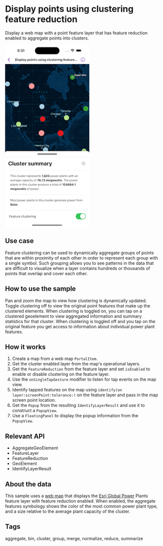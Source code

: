 # Display points using clustering feature reduction

Display a web map with a point feature layer that has feature reduction enabled to aggregate points into clusters.

![Image of display points using clustering feature reduction sample](display-points-using-clustering-feature-reduction.png)

## Use case

Feature clustering can be used to dynamically aggregate groups of points that are within proximity of each other in order to represent each group with a single symbol. Such grouping allows you to see patterns in the data that are difficult to visualize when a layer contains hundreds or thousands of points that overlap and cover each other.

## How to use the sample

Pan and zoom the map to view how clustering is dynamically updated. Toggle clustering off to view the original point features that make up the clustered elements. When clustering is toggled on, you can tap on a clustered geoelement to view aggregated information and summary statistics for that cluster. When clustering is toggled off and you tap on the original feature you get access to information about individual power plant features.

## How it works

1. Create a map from a web map `PortalItem`.
2. Get the cluster enabled layer from the map's operational layers.
3. Get the `FeatureReduction` from the feature layer and set `isEnabled` to enable or disable clustering on the feature layer.
4. Use the `onSingleTapGesture` modifier to listen for tap events on the map view.
5. Identify tapped features on the map using `identify(on layer:screenPoint:tolerance:)` on the feature layer and pass in the map screen point location.
6. Get the `Popup` from the resulting `IdentifyLayerResult` and use it to construct a `PopupView`.
7. Use a `FloatingPanel` to display the popup information from the `PopupView`.

## Relevant API

* AggregateGeoElement
* FeatureLayer
* FeatureReduction
* GeoElement
* IdentifyLayerResult

## About the data

This sample uses a [web map](https://www.arcgis.com/home/item.html?id=8916d50c44c746c1aafae001552bad23) that displays the [Esri Global Power](https://www.arcgis.com/home/item.html?id=eb54b44c65b846cca12914b87b315169) Plants feature layer with feature reduction enabled. When enabled, the aggregate features symbology shows the color of the most common power plant type, and a size relative to the average plant capacity of the cluster.

## Tags

aggregate, bin, cluster, group, merge, normalize, reduce, summarize
